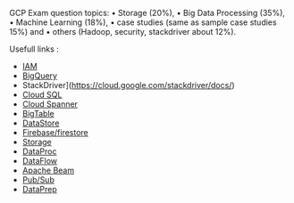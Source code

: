 GCP Exam question topics:
• Storage (20%),
• Big Data Processing (35%),
• Machine Learning (18%),
• case studies (same as sample case studies 15%) and
• others (Hadoop, security, stackdriver about 12%).

Usefull links :

- [IAM](https://cloud.google.com/iam/docs/)
- [BigQuery](https://cloud.google.com/bigquery/docs/)
- StackDriver](https://cloud.google.com/stackdriver/docs/)
- [Cloud SQL](https://cloud.google.com/sql/docs/postgres/)
- [Cloud Spanner](https://cloud.google.com/spanner/docs/)
- [BigTable](https://cloud.google.com/bigtable/docs/)
- [DataStore](https://cloud.google.com/datastore/docs/)
- [Firebase/firestore](https://firebase.google.com/docs/firestore/)
- [Storage](https://cloud.google.com/storage/docs/)
- [DataProc](https://cloud.google.com/dataproc/docs/)
- [DataFlow](https://cloud.google.com/dataflow/docs/)
- [Apache Beam](https://beam.apache.org/documentation/programming-guide/#windowing)
- [Pub/Sub](https://cloud.google.com/pubsub/docs/)
- [DataPrep](https://cloud.google.com/dataprep/docs/)